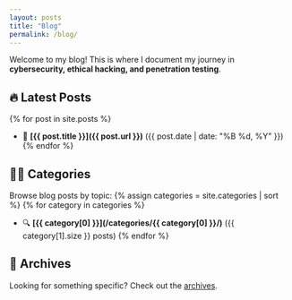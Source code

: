 ```yaml
---
layout: posts
title: "Blog"
permalink: /blog/
---
```


Welcome to my blog! This is where I document my journey in **cybersecurity, ethical hacking, and penetration testing**.

## 🔥 Latest Posts
{% for post in site.posts %}
- 📌 **[{{ post.title }}]({{ post.url }})** ({{ post.date | date: "%B %d, %Y" }})
{% endfor %}

## 🏴‍☠️ Categories
Browse blog posts by topic:
{% assign categories = site.categories | sort %}
{% for category in categories %}
- 🔍 **[{{ category[0] }}](/categories/{{ category[0] }}/)** ({{ category[1].size }} posts)
{% endfor %}

## 📂 Archives
Looking for something specific? Check out the [archives](/year-archive/).

